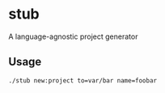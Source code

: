 stub
====

A language-agnostic project generator

Usage
-----

    ./stub new:project to=var/bar name=foobar
